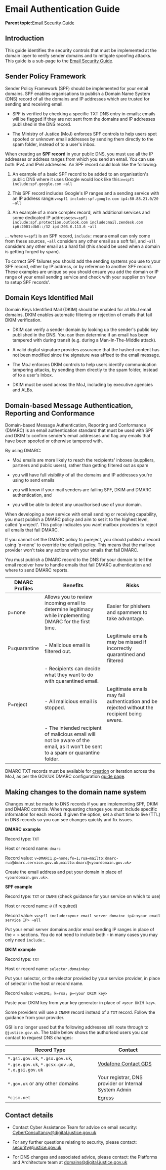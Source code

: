 # Email Authentication Guide

**Parent topic:**[Email Security Guide](email-security-guide.md)

## Introduction

This guide identifies the security controls that must be implemented at the domain layer to verify sender domains and to mitigate spoofing attacks. This guide is a sub-page to the [Email Security Guide](email-security-guide.md).

## Sender Policy Framework

Sender Policy Framework \(SPF\) should be implemented for your email domains. SPF enables organisations to publish a Domain Name System \(DNS\) record of all the domains and IP addresses which are trusted for sending and receiving email.

-   SPF is verified by checking a specific TXT DNS entry in emails; emails will be flagged if they are not sent from the domains and IP addresses published in the DNS record.

-   The Ministry of Justice \(MoJ\) enforces SPF controls to help users spot spoofed or unknown email addresses by sending them directly to the spam folder, instead of to a user's inbox.


When creating an **SPF record** in your public DNS, you must use all the IP addresses or address ranges from which you send an email. You can use both IPv4 and IPv6 addresses. An SPF record could look like the following:

1.  An example of a basic SPF record to be added to an organisation's public DNS where it uses Google would look like this:`v=spf1 include:spf.google.com ~all`

2.  This SPF record includes Google's IP ranges and a sending service with an IP address range:`v=spf1 include:spf.google.com ip4:80.88.21.0/20 ~all`

3.  An example of a more complex record, with additional services and some dedicated IP addresses:`v=spf1 include:spf.protection.outlook.com include:mail.zendesk.com ip6:2001:db8::/32 ip4:203.0.113.6 ~all`


... where `v=spf1` is an SPF record, `include:` means email can only come from these sources, `~all` considers any other email as a soft fail, and `–all` considers any other email as a hard fail \(this should be used when a domain is getting forged by spam\).

To correct SPF failures you should add the sending systems you use to your SPF record, either by IP address, or by reference to another SPF record. These examples are unique so you should ensure you add the domain or IP range of your email sending service and check with your supplier on ‘how to setup SPF records'.

## Domain Keys Identified Mail

Domain Keys Identified Mail \(DKIM\) should be enabled for all MoJ email domains. DKIM enables automatic filtering or rejection of emails that fail DKIM verification.

-   DKIM can verify a sender domain by looking up the sender's public key published in the DNS. You can then determine if an email has been tampered with during transit \(e.g. during a Man-In-The-Middle attack\).

-   A valid digital signature provides assurance that the hashed content has not been modified since the signature was affixed to the email message.

-   The MoJ enforces DKIM controls to help users identify communication tampering attacks, by sending them directly to the spam folder, instead of to a user's Inbox.

-   DKIM must be used across the MoJ, including by executive agencies and ALBs.


## Domain-based Message Authentication, Reporting and Conformance

Domain-based Message Authentication, Reporting and Conformance \(DMARC\) is an email authentication standard that must be used with SPF and DKIM to confirm sender's email addresses and flag any emails that have been spoofed or otherwise tampered with.

By using DMARC:

-   MoJ emails are more likely to reach the recipients' inboxes \(suppliers, partners and public users\), rather than getting filtered out as spam

-   you will have full visibility of all the domains and IP addresses you're using to send emails

-   you will know if your mail senders are failing SPF, DKIM and DMARC authentication, and

-   you will be able to detect any unauthorised use of your domain.


When developing a new service with email sending or receiving capability, you must publish a DMARC policy and aim to set it to the highest level, called ‘p=reject'. This policy indicates you want mailbox providers to reject all emails that fail DMARC.

If you cannot set the DMARC policy to p=reject, you should publish a record using ‘p=none' to override the default policy. This means that the mailbox provider won't take any actions with your emails that fail DMARC.

You must publish a DMARC record to the DNS for your domain to tell the email receiver how to handle emails that fail DMARC authentication and where to send DMARC reports.

|DMARC Profiles|Benefits|Risks|
|--------------|--------|-----|
|p=none|Allows you to review incoming email to determine legitimacy while implementing DMARC for the first time.|Easier for phishers and spammers to take advantage.|
|P=quarantine|- Malicious email is filtered out.|Legitimate emails may be missed if incorrectly quarantined and filtered|
||- Recipients can decide what they want to do with quarantined email.||
|P=reject|- All malicious email is stopped.|Legitimate emails may fail authentication and be rejected without the recipient being aware.|
||- The intended recipient of malicious email will not be aware of the email, as it won't be sent to a spam or quarantine folder.||

DMARC TXT records must be available for [creation](https://www.dmarcanalyzer.com/how-to-create-a-dmarc-record/) or iteration across the MoJ, as per the GOV.UK DMARC configuration [guide page](https://www.gov.uk/government/publications/email-security-standards/domain-based-message-authentication-reporting-and-conformance-dmarc).

## Making changes to the domain name system

Changes must be made to DNS records if you are implementing SPF, DKIM and DMARC controls. When requesting changes you must include specific information for each record. If given the option, set a short time to live \(TTL\) in DNS records so you can see changes quickly and fix issues.

**DMARC example**

Record type: `TXT`

Host or record name: `dmarc`

Record value: `v=DMARC1;p=none;fo=1;rua=mailto:dmarc-rua@dmarc.service.gov.uk,mailto:dmarc@<yourdomain.gov.uk>`

Create the email address and put your domain in place of `<yourdomain.gov.uk>`.

**SPF example**

Record type: `TXT` or `CNAME` \(check guidance for your service on which to use\)

Host or record name: `@` \(if required\)

Record value: `v=spf1 include:<your email server domain> ip4:<your email service IP> ~all`

Put your email server domains and/or email sending IP ranges in place of the `< >` sections. You do not need to include both - in many cases you may only need `include:`.

**DKIM example**

Record type: `TXT`

Host or record name: `selector.`*`domainkey`*

Put your selector, or the selector provided by your service provider, in place of selector in the host or record name.

Record value: `v=DKIM1; k=rsa; p=<your DKIM key>`

Paste your DKIM key from your key generator in place of `<your DKIM key>`.

Some providers will use a `CNAME` record instead of a `TXT` record. Follow the guidance from your provider.

GSI is no longer used but the following addresses still route through to `@justice.gov.uk`. The table below shows the authorised users you can contact to request DNS changes:

|Record Type|Contact|
|-----------|-------|
|`*.gsi.gov.uk`, `*.gsx.gov.uk`, `*.gse.gov.uk`, `*.gcsx.gov.uk`, `*.x.gsi.gov.uk`|[Vodafone Contact GDS](https://emailassurance.zendesk.com/hc/en-us/requests/new?ticket_form_id=130185)|
|`*.gov.uk` or any other domains|Your registrar, DNS provider or Internal System Admin|
|`*cjsm.net`|[Egress](mailto:cjsm.helpdesk@egress.com)|

## Contact details

-   Contact Cyber Assistance Team for advice on email security: [CyberConsultancy@digital.justice.gov.uk](mailto:CyberConsultancy@digital.justice.gov.uk)

-   For any further questions relating to security, please contact: [security@justice.gov.uk](mailto:security@justice.gov.uk)

-   For DNS changes and associated advice, please contact: the Platforms and Architecture team at [domains@digital.justice.gov.uk](mailto:domains@digital.justice.gov.uk)


